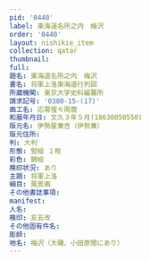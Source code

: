 ```yaml
---
pid: '0440'
label: 東海道名所之内　梅沢
order: '0440'
layout: nishikie_item
collection: qatar
thumbnail: 
full: 
題名: 東海道名所之内　梅沢
書名: 将軍上洛東海道行列図
所蔵機関: 東京大学史料編纂所
請求記号: '0380-15-(17)'
画工名: 応需惺々周麿
和暦年月日: 文久３年５月(18630050550)
版元名: 伊勢屋兼吉（伊勢兼）
版元住所: 
判: 大判
形態: 竪絵 １枚
彩色: 錦絵
検印状況: あり
主題: 将軍上洛
細目: 風景画
その他書誌事項: 
manifest: 
人名: 
検印: 亥五改
その他固有件名: 
彫師: 
地名: 梅沢（大磯、小田原間にあり）
---
```

